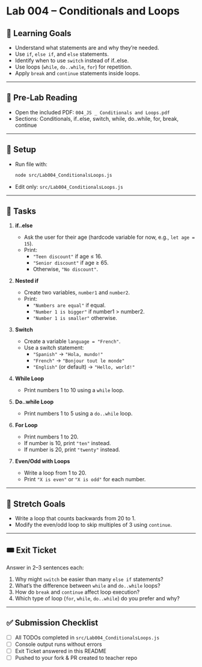 # Lab 004 – Conditionals and Loops

## 🎯 Learning Goals
- Understand what statements are and why they’re needed.
- Use `if`, `else if`, and `else` statements.
- Identify when to use `switch` instead of if..else.
- Use loops (`while`, `do..while`, `for`) for repetition.
- Apply `break` and `continue` statements inside loops.

---

## 📖 Pre-Lab Reading
- Open the included PDF: `004_JS _ Conditionals and Loops.pdf`
- Sections: Conditionals, if..else, switch, while, do..while, for, break, continue

---

## 🧰 Setup
- Run file with:
  ```bash
  node src/Lab004_ConditionalsLoops.js
  ```
- Edit only: `src/Lab004_ConditionalsLoops.js`

---

## 📝 Tasks
1. **if..else**
   - Ask the user for their age (hardcode variable for now, e.g., `let age = 15`).
   - Print:
     - `"Teen discount"` if age ≤ 16.
     - `"Senior discount"` if age ≥ 65.
     - Otherwise, `"No discount"`.

2. **Nested if**
   - Create two variables, `number1` and `number2`.
   - Print:
     - `"Numbers are equal"` if equal.
     - `"Number 1 is bigger"` if number1 > number2.
     - `"Number 1 is smaller"` otherwise.

3. **Switch**
   - Create a variable `language = "French"`.
   - Use a switch statement:
     - `"Spanish"` → `"Hola, mundo!"`
     - `"French"` → `"Bonjour tout le monde"`
     - `"English"` (or default) → `"Hello, world!"`

4. **While Loop**
   - Print numbers 1 to 10 using a `while` loop.

5. **Do..while Loop**
   - Print numbers 1 to 5 using a `do..while` loop.

6. **For Loop**
   - Print numbers 1 to 20.
   - If number is 10, print `"ten"` instead.
   - If number is 20, print `"twenty"` instead.

7. **Even/Odd with Loops**
   - Write a loop from 1 to 20.
   - Print `"X is even"` or `"X is odd"` for each number.

---

## 🚀 Stretch Goals
- Write a loop that counts backwards from 20 to 1.
- Modify the even/odd loop to skip multiples of 3 using `continue`.

---

## 🎟 Exit Ticket
Answer in 2–3 sentences each:
1. Why might `switch` be easier than many `else if` statements?
2. What’s the difference between `while` and `do..while` loops?
3. How do `break` and `continue` affect loop execution?
4. Which type of loop (`for`, `while`, `do..while`) do you prefer and why?

---

## ✅ Submission Checklist
- [ ] All TODOs completed in `src/Lab004_ConditionalsLoops.js`
- [ ] Console output runs without errors
- [ ] Exit Ticket answered in this README
- [ ] Pushed to your fork & PR created to teacher repo
